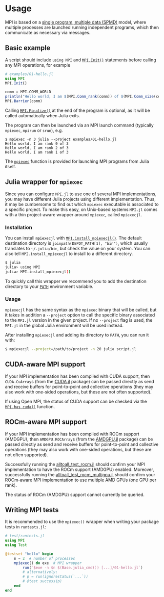 # Usage

MPI is based on a [single program, multiple data (SPMD)](https://en.wikipedia.org/wiki/SPMD) model, where multiple processes are launched running independent programs, which then communicate as necessary via messages.

## Basic example

A script should include `using MPI` and [`MPI.Init()`](@ref) statements before calling any MPI operations, for example

```julia
# examples/01-hello.jl
using MPI
MPI.Init()

comm = MPI.COMM_WORLD
println("Hello world, I am $(MPI.Comm_rank(comm)) of $(MPI.Comm_size(comm))")
MPI.Barrier(comm)
```

Calling [`MPI.Finalize()`](@ref) at the end of the program is optional, as it will be called automatically when Julia exits.

The program can then be launched via an MPI launch command (typically `mpiexec`, `mpirun` or `srun`), e.g.
```
$ mpiexec -n 3 julia --project examples/01-hello.jl
Hello world, I am rank 0 of 3
Hello world, I am rank 2 of 3
Hello world, I am rank 1 of 3
```

The [`mpiexec`](@ref) function is provided for launching MPI programs from Julia itself.


## Julia wrapper for `mpiexec`

Since you can configure `MPI.jl` to use one of several MPI implementations, you
may have different Julia projects using different implementation.  Thus, it may
be cumbersome to find out which `mpiexec` executable is associated to a specific
project.  To make this easy, on Unix-based systems `MPI.jl` comes with a thin
project-aware wrapper around `mpiexec`, called `mpiexecjl`.

### Installation

You can install `mpiexecjl` with [`MPI.install_mpiexecjl()`](@ref).  The default
destination directory is `joinpath(DEPOT_PATH[1], "bin")`, which usually
translates to `~/.julia/bin`, but check the value on your system.  You can also
tell `MPI.install_mpiexecjl` to install to a different directory.

```sh
$ julia
julia> using MPI
julia> MPI.install_mpiexecjl()
```

To quickly call this wrapper we recommend you to add the destination directory
to your [`PATH`](https://en.wikipedia.org/wiki/PATH_(variable)) environment
variable.

### Usage

`mpiexecjl` has the same syntax as the `mpiexec` binary that will be called, but
it takes in addition a `--project` option to call the specific binary associated
to the `MPI.jl` version in the given project.  If no `--project` flag is used,
the `MPI.jl` in the global Julia environment will be used instead.

After installing `mpiexecjl` and adding its directory to `PATH`, you can run it
with:

```sh
$ mpiexecjl --project=/path/to/project -n 20 julia script.jl
```

## CUDA-aware MPI support

If your MPI implementation has been compiled with CUDA support, then `CUDA.CuArray`s (from the
[CUDA.jl](https://github.com/JuliaGPU/CUDA.jl) package) can be passed directly as
send and receive buffers for point-to-point and collective operations (they may also work with one-sided operations, but these are not often supported).

If using Open MPI, the status of CUDA support can be checked via the
[`MPI.has_cuda()`](@ref) function.

## ROCm-aware MPI support

If your MPI implementation has been compiled with ROCm support (AMDGPU), then `AMDGPU.ROCArray`s (from the
[AMDGPU.jl](https://github.com/JuliaGPU/AMDGPU.jl) package) can be passed directly as send and receive buffers for point-to-point and collective operations (they may also work with one-sided operations, but these are not often supported).

Successfully running the [alltoall\_test\_rocm.jl](https://gist.github.com/luraess/c228ec08629737888a18c6a1e397643c) 
should confirm your MPI implementation to have the ROCm support (AMDGPU) enabled. Moreover, successfully running the 
[alltoall\_test\_rocm\_multigpu.jl](https://gist.github.com/luraess/a47931d7fb668bd4348a2c730d5489f4) should confirm 
your ROCm-aware MPI implementation to use multiple AMD GPUs (one GPU per rank).

The status of ROCm (AMDGPU) support cannot currently be queried.

## Writing MPI tests

It is recommended to use the `mpiexec()` wrapper when writing your package tests in `runtests.jl`:

```julia
# test/runtests.jl
using MPI
using Test

@testset "hello" begin
    n = 2  # number of processes
    mpiexec() do exe  # MPI wrapper
        run(`$exe -n $n $(Base.julia_cmd()) [...]/01-hello.jl`)
        # alternatively:
        # p = run(ignorestatus(`...`))
        # @test success(p)
    end
end
```
